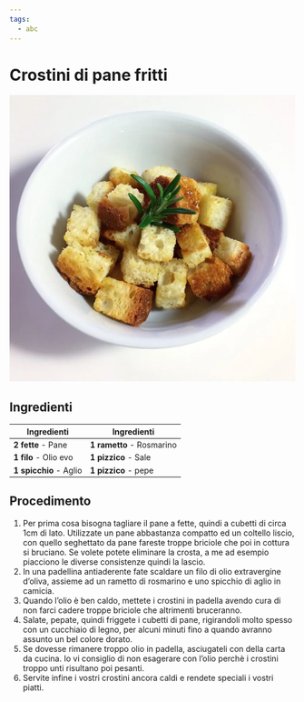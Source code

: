 ```yaml
---
tags:
  - abc
---
```

# Crostini di pane fritti

![](../../img/Crostini-di-pane-fritti.webp)

## Ingredienti

| Ingredienti                  | Ingredienti             |
| ---------------------------- | ----------------------- |
| **2 fette** - Pane | **1 rametto** - Rosmarino |
| **1 filo** - Olio evo | **1 pizzico** - Sale |
| **1 spicchio** - Aglio | **1 pizzico** - pepe |

## Procedimento

1. Per prima cosa bisogna tagliare il pane a fette, quindi a cubetti di circa 1cm di lato. Utilizzate un pane abbastanza compatto ed un coltello liscio, con quello seghettato da pane fareste troppe briciole che poi in cottura si bruciano. Se volete potete eliminare la crosta, a me ad esempio piacciono le diverse consistenze quindi la lascio.
2. In una padellina antiaderente fate scaldare un filo di olio extravergine d’oliva, assieme ad un rametto di rosmarino e uno spicchio di aglio in camicia. 
3. Quando l’olio è ben caldo, mettete i crostini in padella avendo cura di non farci cadere troppe briciole che altrimenti bruceranno.
4. Salate, pepate, quindi friggete i cubetti di pane, rigirandoli molto spesso con un cucchiaio di legno, per alcuni minuti fino a quando avranno assunto un bel colore dorato.
5. Se dovesse rimanere troppo olio in padella, asciugateli con della carta da cucina. Io vi consiglio di non esagerare con l’olio perchè i crostini troppo unti risultano poi pesanti.
6. Servite infine i vostri crostini ancora caldi e rendete speciali i vostri piatti.